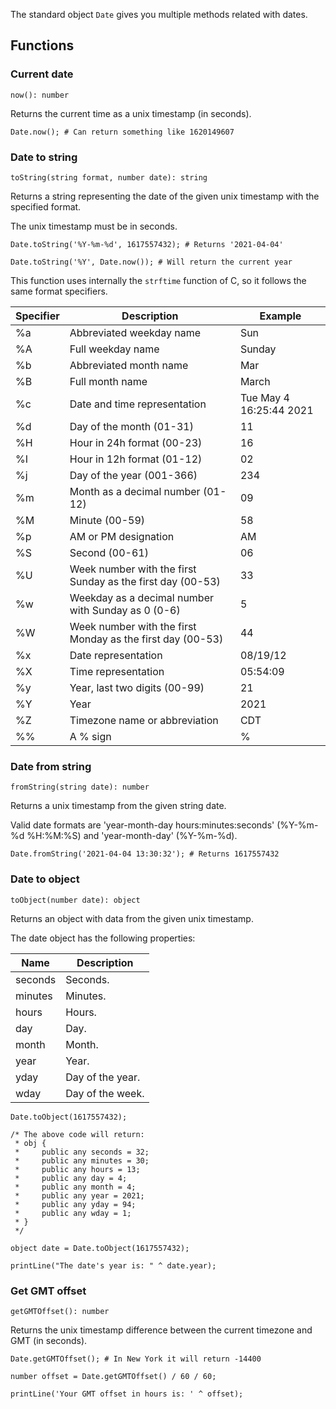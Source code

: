The standard object `Date` gives you multiple methods related with dates.

## Functions

### Current date

`now(): number`

Returns the current time as a unix timestamp (in seconds).

```borealis
Date.now(); # Can return something like 1620149607
```

### Date to string

`toString(string format, number date): string`

Returns a string representing the date of the given unix timestamp with the specified format.

The unix timestamp must be in seconds.

```borealis
Date.toString('%Y-%m-%d', 1617557432); # Returns '2021-04-04'
```

```borealis
Date.toString('%Y', Date.now()); # Will return the current year
```

This function uses internally the `strftime` function of C, so it follows the same format specifiers.

| Specifier| Description                                                | Example                 |
|----------|----------------------------------------------------------- |-------------------------|
| %a       | Abbreviated weekday name                                   | Sun                     |
| %A       | Full weekday name                                          | Sunday                  |
| %b       | Abbreviated month name	                                    | Mar                     |
| %B       | Full month name	                                        | March                   |
| %c       | Date and time representation	                            | Tue May 4 16:25:44 2021 |
| %d       | Day of the month (01-31)                                   | 11                      |
| %H       | Hour in 24h format (00-23)                                 | 16                      |
| %I       | Hour in 12h format (01-12)                                 | 02                      |
| %j       | Day of the year (001-366)                                  | 234                     |
| %m       | Month as a decimal number (01-12)                          | 09                      |
| %M       | Minute (00-59)                                             | 58                      |
| %p       | AM or PM designation                                       | AM                      |
| %S       | Second (00-61)                                             | 06                      |
| %U       | Week number with the first Sunday as the first day (00-53) | 33                      |
| %w       | Weekday as a decimal number with Sunday as 0 (0-6)         | 5                       |
| %W       | Week number with the first Monday as the first day (00-53) | 44                      |
| %x       | Date representation	                                    | 08/19/12                |
| %X       | Time representation	                                    | 05:54:09                |
| %y       | Year, last two digits (00-99)                              | 21                      |
| %Y       | Year                                                       | 2021                    |
| %Z       | Timezone name or abbreviation	                            | CDT                     |
| %%       | A % sign                                                   | %                       |

### Date from string

`fromString(string date): number`

Returns a unix timestamp from the given string date.

Valid date formats are 'year-month-day hours:minutes:seconds' (%Y-%m-%d %H:%M:%S) and 'year-month-day' (%Y-%m-%d).

```borealis
Date.fromString('2021-04-04 13:30:32'); # Returns 1617557432
```

### Date to object

`toObject(number date): object`

Returns an object with data from the given unix timestamp.

The date object has the following properties:

| Name    | Description      |
|---------|------------------|
| seconds | Seconds.         |
| minutes | Minutes.         |
| hours   | Hours.           |
| day     | Day.             |
| month   | Month.           |
| year    | Year.            |
| yday    | Day of the year. |
| wday    | Day of the week. |

```borealis
Date.toObject(1617557432);

/* The above code will return:
 * obj {
 *     public any seconds = 32;
 *     public any minutes = 30;
 *     public any hours = 13;
 *     public any day = 4;
 *     public any month = 4;
 *     public any year = 2021;
 *     public any yday = 94;
 *     public any wday = 1;
 * }
 */
```

```
object date = Date.toObject(1617557432);

printLine("The date's year is: " ^ date.year);
```

### Get GMT offset

`getGMTOffset(): number`

Returns the unix timestamp difference between the current timezone and GMT (in seconds).

```borealis
Date.getGMTOffset(); # In New York it will return -14400
```

```borealis
number offset = Date.getGMTOffset() / 60 / 60;

printLine('Your GMT offset in hours is: ' ^ offset);
```
